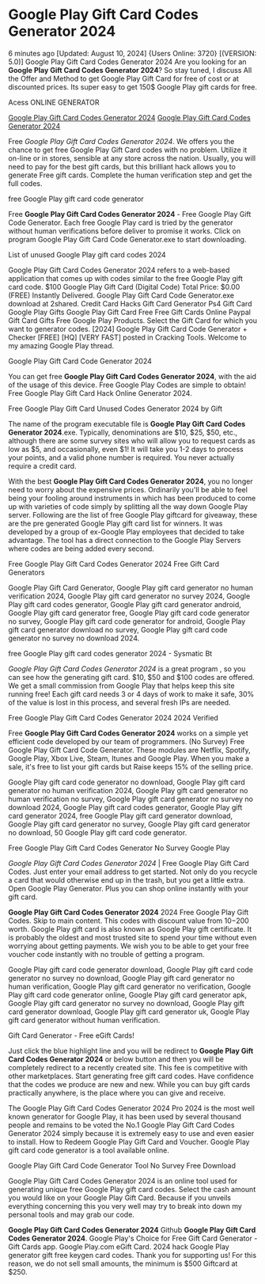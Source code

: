 # Google Play Gift Card Codes Generator 2024

6 minutes ago [Updated: August 10, 2024] {Users Online: 3720} [(VERSION: 5.0)] Google Play Gift Card Codes Generator 2024  Are you looking for an **Google Play Gift Card Codes Generator 2024**? So stay tuned, I discuss All the Offer and Method to get Google Play Gift Card for free of cost or at discounted prices. Its super easy to get 150$ Google Play gift cards for free.

Acess ONLINE GENERATOR

[Google Play Gift Card Codes Generator 2024](http://tnpps.xyz/c8t7u05)
[Google Play Gift Card Codes Generator 2024](http://tnpps.xyz/c8t7u05)

Free *Google Play Gift Card Codes Generator 2024*. We offers you the chance to get free Google Play Gift Card codes with no problem. Utilize it on-line or in stores, sensible at any store across the nation. Usually, you will need to pay for the best gift cards, but this brilliant hack allows you to generate Free gift cards. Complete the human verification step and get the full codes. 

free Google Play gift card code generator

Free **Google Play Gift Card Codes Generator 2024** - Free Google Play Gift Code Generator. Each free Google Play card is tried by the generator without human verifications before deliver to promise it works. Click on program Google Play Gift Card Code Generator.exe to start downloading.

List of unused Google Play gift card codes 2024

Google Play Gift Card Codes Generator 2024 refers to a web-based application that comes up with codes similar to the free Google Play gift card code. $100 Google Play Gift Card (Digital Code) Total Price: $0.00 (FREE) Instantly Delivered. Google Play Gift Card Code Generator.exe download at 2shared. Credit Card Hacks Gift Card Generator Ps4 Gift Card Google Play Gifts Google Play Gift Card Free Free Gift Cards Online Paypal Gift Card  Gifts Free Google Play Products. Select the Gift Card for which you want to generator codes. [2024] Google Play Gift Card Code Generator + Checker [FREE] [HQ] [VERY FAST] posted in Cracking Tools. Welcome to my amazing Google Play thread.

Google Play Gift Card Code Generator 2024

You can get free **Google Play Gift Card Codes Generator 2024**, with the aid of the usage of this device. Free Google Play Codes are simple to obtain! Free Google Play Gift Card Hack Online Generator 2024. 

Free Google Play Gift Card Unused Codes Generator 2024 by Gift

The name of the program executable file is **Google Play Gift Card Codes Generator 2024**.exe. Typically, denominations are $10, $25, $50, etc., although there are some survey sites who will allow you to request cards as low as $5, and occasionally, even $1! It will take you 1-2 days to process your points, and a valid phone number is required. You never actually require a credit card.

With the best **Google Play Gift Card Codes Generator 2024**, you no longer need to worry about the expensive prices. Ordinarily you'll be able to feel being your fooling around instruments in which has been produced to come up with varieties of code simply by splitting all the way down Google Play server. Following are the list of free Google Play giftcard for giveaway, these are the pre generated Google Play gift card list for winners. It was developed by a group of ex-Google Play employees that decided to take advantage. The tool has a direct connection to the Google Play Servers where codes are being added every second.

Free Google Play Gift Card Codes Generator 2024 Free Gift Card Generators

Google Play Gift Card Generator, Google Play gift card generator no human verification 2024, Google Play gift card generator no survey 2024, Google Play gift card codes generator, Google Play gift card generator android, Google Play gift card generator free, Google Play gift card code generator no survey, Google Play gift card code generator for android, Google Play gift card generator download no survey, Google Play gift card code generator no survey no download 2024.

free Google Play gift card codes generator 2024 - Sysmatic Bt

*Google Play Gift Card Codes Generator 2024* is a great program , so you can see how the generating gift card. $10, $50 and $100 codes are offered. We get a small commission from Google Play that helps keep this site running free! Each gift card needs 3 or 4 days of work to make it safe, 30% of the value is lost in this process, and several fresh IPs are needed.

Free Google Play Gift Card Codes Generator 2024 2024 Verified

Free **Google Play Gift Card Codes Generator 2024** works on a simple yet efficient code developed by our team of programmers. (No Survey) Free Google Play Gift Card Code Generator. These modules are Netflix, Spotify, Google Play, Xbox Live, Steam, Itunes and Google Play. When you make a sale, it's free to list your gift cards but Raise keeps 15% of the selling price. 

Google Play gift card code generator no download, Google Play gift card generator no human verification 2024, Google Play gift card generator no human verification no survey, Google Play gift card generator no survey no download 2024, Google Play gift card codes generator, Google Play gift card generator 2024, free Google Play gift card generator download, Google Play gift card generator no survey, Google Play gift card generator no download, 50 Google Play gift card code generator.

Free Google Play Gift Card Codes Generator No Survey Google Play

*Google Play Gift Card Codes Generator 2024* | Free Google Play Gift Card Codes. Just enter your email address to get started. Not only do you recycle a card that would otherwise end up in the trash, but you get a little extra. Open Google Play Generator. Plus you can shop online instantly with your gift card.

**Google Play Gift Card Codes Generator 2024** 2024 Free Google Play Gift Codes. Skip to main content. This codes with discount value from $10-$200 worth. Google Play gift card is also known as Google Play gift certificate. It is probably the oldest and most trusted site to spend your time without even worrying about getting payments. We wish you to be able to get your free voucher code instantly with no trouble of getting a program.

Google Play gift card code generator download, Google Play gift card code generator no survey no download, Google Play gift card generator no human verification, Google Play gift card generator no verification, Google Play gift card code generator online, Google Play gift card generator apk, Google Play gift card generator no survey no download, Google Play gift card generator download, Google Play gift card generator uk, Google Play gift card generator without human verification.

Gift Card Generator - Free eGift Cards!

Just click the blue highlight line and you will be redirect to **Google Play Gift Card Codes Generator 2024** or below button and then you will be completely redirect to a recently created site. This fee is competitive with other marketplaces. Start generating free gift card codes. Have confidence that the codes we produce are new and new. While you can buy gift cards practically anywhere, is the place where you can give and receive.

The Google Play Gift Card Codes Generator 2024 Pro 2024 is the most well known generator for Google Play, it has been used by several thousand people and remains to be voted the No.1 Google Play Gift Card Codes Generator 2024 simply because it is extremely easy to use and even easier to install. How to Redeem Google Play Gift Card and Voucher. Google Play gift card code generator is a tool available online.

Google Play Gift Card Code Generator Tool No Survey Free Download

Google Play Gift Card Codes Generator 2024 is an online tool used for generating unique free Google Play gift card codes. Select the cash amount you would like on your Google Play Gift Card. Because if you unveils everything concerning this you very well may try to break into down my personal tools and may grab our code.

**Google Play Gift Card Codes Generator 2024** Github **Google Play Gift Card Codes Generator 2024**. Google Play's Choice for Free Gift Card Generator - Gift Cards app. Google Play.com eGift Card. 2024 hack Google Play generator gift free keygen card codes. Thank you for supporting us! For this reason, we do not sell small amounts, the minimum is $500 Giftcard at $250.